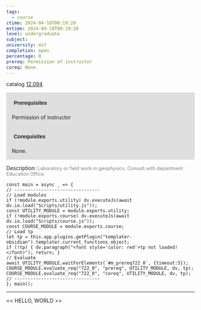 ```yaml
---
tags:
  - course
ctime: 2024-04-18T00:19:28
mstime: 2024-04-18T00:19:28
level: undergraduate
subject: 
university: mit
completion: open
percentage: 0
prereq: Permission of instructor
coreq: None.
---
```


catalog [12.094](http://student.mit.edu/catalog/m12a.html#12.094)

<span style="display: block; padding: 15px; background-color: rgb(100, 100, 100, 0.2);"><font id="m_prereq722_0" style="display: block; font-family: Arial, sans-serif; font-weight: bold; padding: 5px">Prerequisites</font><br><span id="prereq722_0">Permission of instructor</span></span>
<span style="display: block; padding: 15px; background-color: rgb(100, 100, 100, 0.2);"><font id="m_coreq722_0" style="display: block; font-family: Arial, sans-serif; font-weight: bold; padding: 5px">Corequisites</font><br><span id="coreq722_0">None.</span></span>

<font style="">Description:</font>
<font style="color: grey; font-size: 0.8rem;">Laboratory or field work in geophysics. Consult with department Education Office.</font>

```dataviewjs
const main = async _ => {
// --------------------------------
// Load modules
if (!module.exports.utility) dv.executeJs(await dv.io.load("Scripts/utility.js"));
const UTILITY_MODULE = module.exports.utility;
if (!module.exports.course) dv.executeJs(await dv.io.load("Scripts/course.js"));
const COURSE_MODULE = module.exports.course;
// Load tp
let tp = this.app.plugins.getPlugin("templater-obsidian").templater.current_functions_object;
if (!tp) { dv.paragraph("<font style='color: red'>tp not loaded!</font>"); return; }
// Evaluate
await UTILITY_MODULE.waitForElements(`#m_prereq722_0`, {timeout:5});
COURSE_MODULE.evaluate_req("722_0", "prereq", UTILITY_MODULE, dv, tp);
COURSE_MODULE.evaluate_req("722_0", "coreq", UTILITY_MODULE, dv, tp);
// --------------------------------
}; main();
```

---

<< HELLO, WORLD >>
